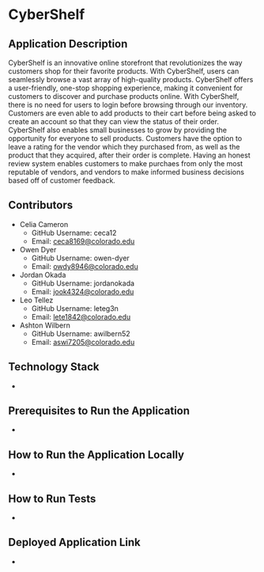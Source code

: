 # CyberShelf

## Application Description
CyberShelf is an innovative online storefront that revolutionizes the way customers shop for their favorite products. With CyberShelf, users can seamlessly browse a vast array of high-quality products. CyberShelf offers a user-friendly, one-stop shopping experience, making it convenient for customers to discover and purchase products online.
With CyberShelf, there is no need for users to login before browsing through our inventory. Customers are even able to add products to their cart before being asked to create an account so that they can view the status of their order.
CyberShelf also enables small businesses to grow by providing the opportunity for everyone to sell products. Customers have the option to leave a rating for the vendor which they purchased from, as well as the product that they acquired, after their order is complete. Having an honest review system enables customers to make purchaes from only the most reputable of vendors, and vendors to make informed business decisions based off of customer feedback.

## Contributors
- Celia Cameron
    - GitHub Username: ceca12
    - Email: ceca8169@colorado.edu
- Owen Dyer
    - GitHub Username: owen-dyer
    - Email: owdy8946@colorado.edu
- Jordan Okada
    - GitHub Username: jordanokada
    - Email: jook4324@colorado.edu
- Leo Tellez
    - GitHub Username: leteg3n
    - Email: lete1842@colorado.edu
- Ashton Wilbern
    - GitHub Username: awilbern52
    - Email: aswi7205@colorado.edu
 
## Technology Stack
- 

## Prerequisites to Run the Application
-

## How to Run the Application Locally
-

## How to Run Tests
-

## Deployed Application Link
-
